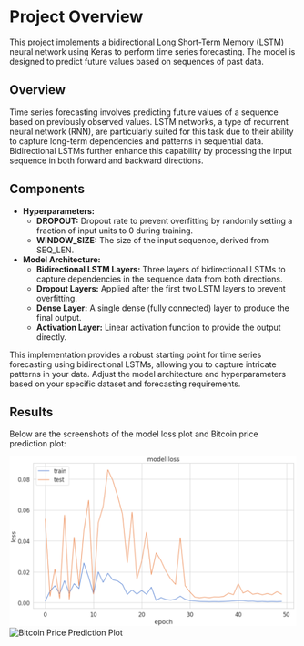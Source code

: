<h1>Project Overview</h1>
<p>This project implements a bidirectional Long Short-Term Memory (LSTM) neural network using Keras to perform time series forecasting. The model is designed to predict future values based on sequences of past data.</p>

<h2>Overview</h2>
<p>Time series forecasting involves predicting future values of a sequence based on previously observed values. LSTM networks, a type of recurrent neural network (RNN), are particularly suited for this task due to their ability to capture long-term dependencies and patterns in sequential data. Bidirectional LSTMs further enhance this capability by processing the input sequence in both forward and backward directions.</p>

<h2>Components</h2>
<ul>
  <li><strong>Hyperparameters:</strong>
    <ul>
      <li><strong>DROPOUT:</strong> Dropout rate to prevent overfitting by randomly setting a fraction of input units to 0 during training.</li>
      <li><strong>WINDOW_SIZE:</strong> The size of the input sequence, derived from SEQ_LEN.</li>
    </ul>
  </li>
  <li><strong>Model Architecture:</strong>
    <ul>
      <li><strong>Bidirectional LSTM Layers:</strong> Three layers of bidirectional LSTMs to capture dependencies in the sequence data from both directions.</li>
      <li><strong>Dropout Layers:</strong> Applied after the first two LSTM layers to prevent overfitting.</li>
      <li><strong>Dense Layer:</strong> A single dense (fully connected) layer to produce the final output.</li>
      <li><strong>Activation Layer:</strong> Linear activation function to provide the output directly.</li>
    </ul>
  </li>
</ul>

<p>This implementation provides a robust starting point for time series forecasting using bidirectional LSTMs, allowing you to capture intricate patterns in your data. Adjust the model architecture and hyperparameters based on your specific dataset and forecasting requirements.</p>
<h2>Results</h2>
<p>Below are the screenshots of the model loss plot and Bitcoin price prediction plot:</p>

<!-- Insert screenshots using img tags -->
<img src="https://github.com/CSuryaVenkat/StockPricePrediction/blob/main/model_Loss.png" alt="Model Loss Plot">
<img src="path/to/bitcoin_price_prediction_plot.png" alt="Bitcoin Price Prediction Plot">
